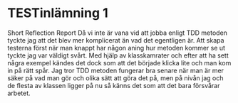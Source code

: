 # TESTinlämning 1
Short Reflection Report
Då vi inte är vana vid att jobba enligt TDD metoden tyckte jag att det blev mer komplicerat än vad det egentligen är. Att skapa testerna först när man knappt har någon aning hur metoden kommer se ut tyckte jag var väldigt svårt. Med hjälp av klasskamrater och efter att ha sett några exempel kändes det dock som att det började klicka lite och man kom in på rätt spår. Jag tror TDD metoden fungerar bra senare när man är mer säker på vad man gör och olika sätt att göra det på, men på nivån jag och de flesta av klassen ligger på nu så känns det som att det bara försvårar arbetet. 
